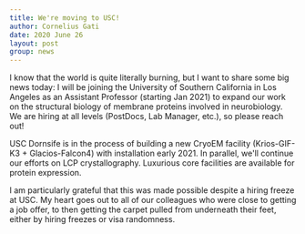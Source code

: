 ```yaml
---
title: We're moving to USC!
author: Cornelius Gati
date: 2020 June 26
layout: post
group: news
---
```


I know that the world is quite literally burning, but I want to share some big news today: I will be joining the University of Southern California in Los Angeles as an Assistant Professor (starting Jan 2021) to expand our work on the structural biology of membrane proteins involved in neurobiology. We are hiring at all levels (PostDocs, Lab Manager, etc.), so please reach out!

USC Dornsife is in the process of building a new CryoEM facility (Krios-GIF-K3 + Glacios-Falcon4) with installation early 2021. In parallel, we'll continue our efforts on LCP crystallography. Luxurious core facilities are available for protein expression.

I am particularly grateful that this was made possible despite a hiring freeze at USC. My heart goes out to all of our colleagues who were close to getting a job offer, to then getting the carpet pulled from underneath their feet, either by hiring freezes or visa randomness.
